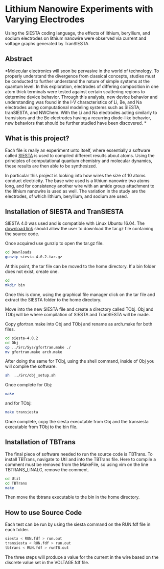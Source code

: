 # Lithium Nanowire Experiments with Varying Electrodes
Using the SIESTA coding language, the effects of lithium, beryllium, and sodium electrodes on lithium nanowire were observed via current and voltage graphs generated by TranSIESTA.

## Abstract
*Molecular electronics will soon be pervasive in the world of technology. To properly understand the divergence from classical concepts, studies must be conducted to further understand the nature of simple systems at the quantum level. In this exploration, electrodes of differing composition in one atom thick terminals were tested against certain scattering regions to determine device behavior. Through this analysis, new device behavior and understanding was found in the I-V characteristics of Li, Be, and Na electrodes using computational modeling systems such as SIESTA, tranSIESTA, and NWChem. With the Li and Na electrodes acting similarly to transistors and the Be electrodes having a recurring diode-like behavior, new behaviors that should be further studied have been discovered. *


## What is this project?
Each file is really an experiment unto itself, where essentially a software called [SIESTA](https://departments.icmab.es/leem/siesta/) is used to compiled different results about atoms. Using the principles of computational quantum chemistry and molecular dynamics, these results are then able to be synthesized. 

In particular this project is looking into how wires the size of 10 atoms conduct electricity. The base wire used is a lithium nanowire two atoms long, and for consistency another wire with an amide group attachment to the lithium nanowire is used as well. The variation in the study are the electrodes, of which lithium, beryllium, and sodium are used. 

## Installation of SIESTA and TranSIESTA
SIESTA 4.0 was used and is compatible with Linux Ubuntu 16.04.
The [download link](https://launchpad.net/siesta/4.0) should allow the user to download the tar.gz file containing the source code.

Once acquired use gunzip to open the tar.gz file.
```bash
cd Downloads
gunzip siesta-4.0.2.tar.gz
```

At this point, the tar file can be moved to the home directory. If a bin folder does not exist, create one.

```bash
cd
mkdir bin
```
Once this is done, using the graphical file manager click on the tar file and extract the SIESTA folder to the home directory. 

Move into the new SIESTA file and create a directory called TObj. Obj and TObj will be where compilation of SIESTA and TranSIESTA will be made.

Copy gfortran.make into Obj and TObj and rename as arch.make for both files.

```bash
cd siesta-4.0.2
cd Obj
cp ../Src/Sys/gfortran.make ./
mv gfortran.make arch.make
```
After doing the same for TObj, using the shell command, inside of Obj you will compile the software.

```bash
sh  ../Src/obj_setup.sh
```
Once complete for Obj:
```bash
make
```
and for TObj:
```bash
make transiesta
```
Once complete, copy the siesta executable from Obj and the transiesta executable from TObj to the bin file.

## Installation of TBTrans
The final piece of software needed to run the source code is TBTrans. To install TBTrans, navigate to Util and into the TBTrans file. Here to compile a comment must be removed from the MakeFile, so using vim on the line TBTRANS_LINALG, remove the comment.
```bash
cd Util
cd TBTrans
make
```
Then move the tbtrans executable to the bin in the home directory.

## How to use Source Code
Each test can be run by using the siesta command on the RUN.fdf file in each folder.
```bash
siesta < RUN.fdf > run.out
transiesta < RUN.fdf > run.out
tbtrans < RUN.fdf > runTB.out
```
The three steps will produce a value for the current in the wire based on the discrete value set in the VOLTAGE.fdf file.
